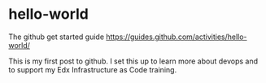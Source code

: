 # hello-world
The github get started guide https://guides.github.com/activities/hello-world/

This is my first post to github. I set this up to learn more about devops and to support my Edx Infrastructure as Code training.
